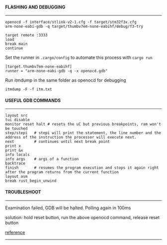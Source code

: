 #### FLASHING AND DEBUGGING
----

```
openocd -f interface/stlink-v2-1.cfg -f target/stm32f3x.cfg
arm-none-eabi-gdb -q target/thumbv7em-none-eabihf/debug/f3-try

target remote :3333
load
break main
continue
```

Set the runner in `.cargo/config` to automate this process with `cargo run`

```
[target.thumbv7em-none-eabihf]
runner = "arm-none-eabi-gdb -q -x openocd.gdb"
```

Run itmdump in the same folder as openocd for debugging
```
itmdump -F -f itm.txt
```

#### USEFUL GDB COMMANDS
----

```
layout src
tui disable
monitor reset halt # resets the uC but previous breakpoints, ram won't be touched
step/stepi   # stepi will print the statement, the line number and the address of the instruction the processor will execute next.
next         # continues until next break point
print x
print &x
info locals
info args    # args of a function
backtrace
finish       # resumes the program execution and stops it again right after the program returns from the current function
layout asm
break rust_begin_unwind
```


#### TROUBLESHOOT
----

Examination failed, GDB will be halted. Polling again in 100ms

solution: hold reset button, run the above openocd command, release reset button

[reference](https://github.com/japaric/f3/issues/84)

----